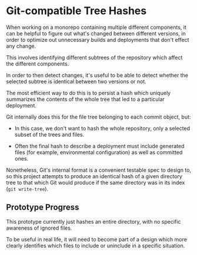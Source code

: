 Git-compatible Tree Hashes
==========================

When working on a monorepo containing multiple different components, it can be helpful to figure out what's changed between different versions, in order to optimize out unnecessary builds and deployments that don't effect any change.

This involves identifying different subtrees of the repository which affect the different components.

In order to then detect changes, it's useful to be able to detect whether the selected subtree is identical between two versions or not.

The most efficient way to do this is to persist a hash which uniquely summarizes the contents of the whole tree that led to a particular deployment.

Git internally does this for the file tree belonging to each commit object, but:

* In this case, we don't want to hash the whole repository, only a selected subset of the trees and files.

* Often the final hash to describe a deployment must include generated files (for example, environmental configuration) as well as committed ones.

Nonetheless, Git's internal format is a convenient testable spec to design to, so this project attempts to produce an identical hash of a given directory tree to that which Git would produce if the same directory was in its index (`git write-tree`).


Prototype Progress
------------------

This prototype currently just hashes an entire directory, with no specific awareness of ignored files.

To be useful in real life, it will need to become part of a design which more clearly identifies which files to include or uninclude in a specific situation.
